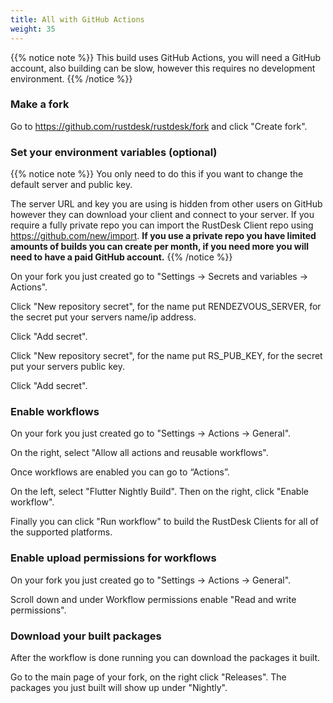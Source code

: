 ```yaml
---
title: All with GitHub Actions
weight: 35
---
```


{{% notice note %}}
This build uses GitHub Actions, you will need a GitHub account, also building can be slow, however this requires no development environment.
{{% /notice %}}

### Make a fork

Go to https://github.com/rustdesk/rustdesk/fork and click "Create fork".

### Set your environment variables (optional)

{{% notice note %}}
You only need to do this if you want to change the default server and public key.

The server URL and key you are using is hidden from other users on GitHub however they can download your client and connect to your server. If you require a fully private repo you can import the RustDesk Client repo using https://github.com/new/import. **If you use a private repo you have limited amounts of builds you can create per month, if you need more you will need to have a paid GitHub account.**
{{% /notice %}}

On your fork you just created go to "Settings -> Secrets and variables -> Actions".

Click "New repository secret", for the name put RENDEZVOUS_SERVER, for the secret put your servers name/ip address.

Click "Add secret".

Click "New repository secret", for the name put RS_PUB_KEY, for the secret put your servers public key.

Click "Add secret".

### Enable workflows

On your fork you just created go to "Settings -> Actions -> General".

On the right, select "Allow all actions and reusable workflows".

Once workflows are enabled you can go to “Actions”.

On the left, select "Flutter Nightly Build". Then on the right, click "Enable workflow".

Finally you can click "Run workflow" to build the RustDesk Clients for all of the supported platforms.

### Enable upload permissions for workflows

On your fork you just created go to "Settings -> Actions -> General".

Scroll down and under Workflow permissions enable "Read and write permissions".

### Download your built packages

After the workflow is done running you can download the packages it built.

Go to the main page of your fork, on the right click "Releases". The packages you just built will show up under "Nightly".
